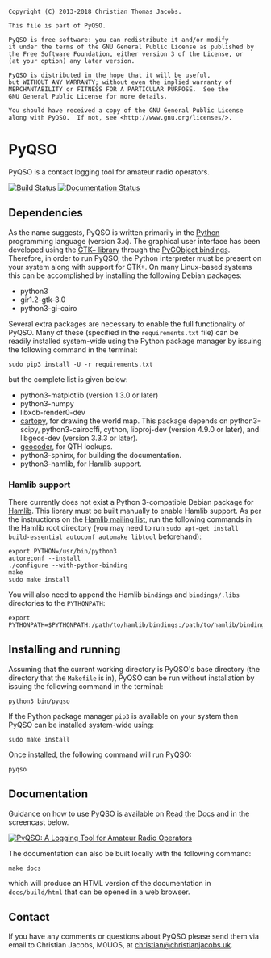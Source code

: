     Copyright (C) 2013-2018 Christian Thomas Jacobs.

    This file is part of PyQSO.

    PyQSO is free software: you can redistribute it and/or modify
    it under the terms of the GNU General Public License as published by
    the Free Software Foundation, either version 3 of the License, or
    (at your option) any later version.

    PyQSO is distributed in the hope that it will be useful,
    but WITHOUT ANY WARRANTY; without even the implied warranty of
    MERCHANTABILITY or FITNESS FOR A PARTICULAR PURPOSE.  See the
    GNU General Public License for more details.

    You should have received a copy of the GNU General Public License
    along with PyQSO.  If not, see <http://www.gnu.org/licenses/>.

# PyQSO

PyQSO is a contact logging tool for amateur radio operators.

[![Build Status](https://travis-ci.org/ctjacobs/pyqso.svg)](https://travis-ci.org/ctjacobs/pyqso)
[![Documentation Status](https://readthedocs.org/projects/pyqso/badge/?version=latest)](https://readthedocs.org/projects/pyqso/?badge=latest)

## Dependencies

As the name suggests, PyQSO is written primarily in the [Python](https://www.python.org/) programming language (version 3.x). The graphical user interface has been developed using the [GTK+ library](https://www.gtk.org/) through the [PyGObject bindings](https://pygobject.readthedocs.io). Therefore, in order to run PyQSO, the Python interpreter must be present on your system along with support for GTK+. On many Linux-based systems this can be accomplished by installing the following Debian packages:

* python3
* gir1.2-gtk-3.0
* python3-gi-cairo

Several extra packages are necessary to enable the full functionality of PyQSO. Many of these (specified in the `requirements.txt` file) can be readily installed system-wide using the Python package manager by issuing the following command in the terminal:

    sudo pip3 install -U -r requirements.txt

but the complete list is given below:

* python3-matplotlib (version 1.3.0 or later)
* python3-numpy
* libxcb-render0-dev
* [cartopy](http://scitools.org.uk/cartopy/), for drawing the world map. This package depends on python3-scipy, python3-cairocffi, cython, libproj-dev (version 4.9.0 or later), and libgeos-dev (version 3.3.3 or later).
* [geocoder](https://pypi.python.org/pypi/geocoder), for QTH lookups.
* python3-sphinx, for building the documentation.
* python3-hamlib, for Hamlib support.

### Hamlib support

There currently does not exist a Python 3-compatible Debian package for [Hamlib](http://www.hamlib.org). This library must be built manually to enable Hamlib support. As per the instructions on the [Hamlib mailing list](https://sourceforge.net/p/hamlib/mailman/message/35692744/), run the following commands in the Hamlib root directory (you may need to run `sudo apt-get install build-essential autoconf automake libtool` beforehand):

    export PYTHON=/usr/bin/python3
    autoreconf --install
    ./configure --with-python-binding
    make
    sudo make install

You will also need to append the Hamlib `bindings` and `bindings/.libs` directories to the `PYTHONPATH`:

    export PYTHONPATH=$PYTHONPATH:/path/to/hamlib/bindings:/path/to/hamlib/bindings/.libs

## Installing and running

Assuming that the current working directory is PyQSO's base directory (the directory that the `Makefile` is in), PyQSO can be run without installation by issuing the following command in the terminal:

    python3 bin/pyqso

If the Python package manager `pip3` is available on your system then PyQSO can be installed system-wide using:

    sudo make install

Once installed, the following command will run PyQSO:

    pyqso

## Documentation

Guidance on how to use PyQSO is available on [Read the Docs](http://pyqso.readthedocs.io/) and in the screencast below.

[![PyQSO: A Logging Tool for Amateur Radio Operators](https://img.youtube.com/vi/sVdZl9KnDsk/0.jpg)](https://www.youtube.com/watch?v=sVdZl9KnDsk)

The documentation can also be built locally with the following command:

    make docs

which will produce an HTML version of the documentation in `docs/build/html` that can be opened in a web browser.

## Contact

If you have any comments or questions about PyQSO please send them via email to Christian Jacobs, M0UOS, at <christian@christianjacobs.uk>.
